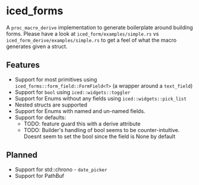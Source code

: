 # iced_forms
A `proc_macro_derive` implementation to generate boilerplate around building forms. Please have a look at `iced_form/examples/simple.rs` vs `iced_form_derive/examples/simple.rs` to get a feel of what the macro generates given a struct.

## Features
- Support for most primitives using `iced_forms::form_field::FormField<T>` (a wrapper around a `text_field`)
- Support for `bool` using `iced::widgets::toggler`
- Support for Enums without any fields using `iced::widgets::pick_list`
- Nested structs are supported
- Support for Enums with named and un-named fields.
- Support for defaults:
  - TODO: feature guard this with a derive attribute
  - TODO: Builder's handling of bool seems to be counter-intuitive. Doesnt seem to set the bool since the field is None by default

## Planned
- Support for std::chrono - `date_picker`
- Support for PathBuf 
